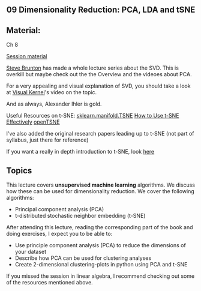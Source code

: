 <h2 align="center">09 Dimensionality Reduction: PCA, LDA and tSNE</h2>

## Material:
Ch 8

[Session material](https://viaucdk-my.sharepoint.com/:f:/g/personal/rib_viauc_dk/EtRvmMnYXORCi6BvOYlcc5IBsurTuKp_Tj7q-MY-SjV4ng?e=ttcO3r)

[Steve Brunton](https://youtube.com/playlist?list=PLMrJAkhIeNNSVjnsviglFoY2nXildDCcv&si=q7-RepDmv-fnb5PH) has made a whole lecture series about the SVD. This is overkill but maybe check out the the Overview and the videoes about PCA.

For a very appealing and visual explanation of SVD, you should take a look at [Visual Kernel](https://www.youtube.com/watch?v=vSczTbgc8Rc&list=PLWhu9osGd2dB9uMG5gKBARmk73oHUUQZS&index=4)'s video on the topic.

And as always, Alexander Ihler is gold.

Useful Resources on t-SNE:
[sklearn.manifold.TSNE](https://scikit-learn.org/stable/modules/generated/sklearn.manifold.TSNE.html)
[How to Use t-SNE Effectively](https://distill.pub/2016/misread-tsne/)
[openTSNE](https://opentsne.readthedocs.io/en/stable/)

I've also added the original research papers leading up to t-SNE (not part of syllabus, just there for reference)

If you want a really in depth introduction to t-SNE, look [here](https://www.youtube.com/watch?v=MnRskV3NY1k)


## Topics
This lecture covers **unsupervised machine learning** algorithms. We discuss how these can be used for dimensionality reduction. We cover the following algorithms:

- Principal component analysis (PCA)
- t-distributed stochastic neighbor embedding (t-SNE)

After attending this lecture, reading the corresponding part of the book and doing exercises, I expect you to be able to:

- Use principle component analysis (PCA) to reduce the dimensions of your dataset
- Describe how PCA can be used for clustering analyses
- Create 2-dimensional clustering-plots in python using PCA and t-SNE

If you missed the session in linear algebra, I recommend checking out some of the resources mentioned above.
